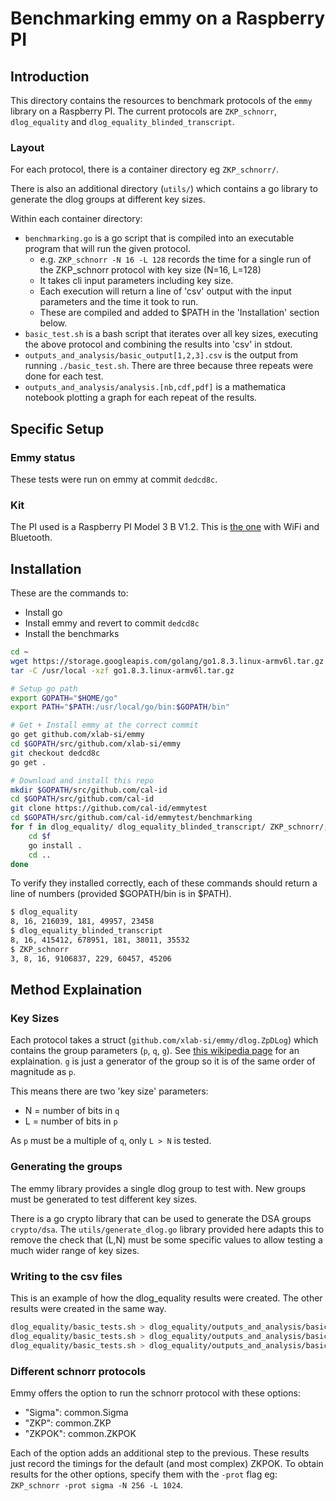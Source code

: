 # Benchmarking emmy on a Raspberry PI

## Introduction

This directory contains the resources to benchmark protocols of the `emmy` library on a Raspberry PI. The current protocols are `ZKP_schnorr`, `dlog_equality` and `dlog_equality_blinded_transcript`.


### Layout
For each protocol, there is a container directory eg `ZKP_schnorr/`.

There is also an additional directory (`utils/`) which contains a go library to generate the dlog groups at different key sizes.

Within each container directory:
- `benchmarking.go` is a go script that is compiled into an executable program that will run the given protocol.
    - e.g. `ZKP_schnorr -N 16 -L 128` records the time for a single run of the ZKP_schnorr protocol with key size (N=16, L=128)
    - It takes cli input parameters including key size.
    - Each execution will return a line of 'csv' output with the input parameters and the time it took to run.
    - These are compiled and added to $PATH in the 'Installation' section below.
- `basic_test.sh` is a bash script that iterates over all key sizes, executing the above protocol and combining the results into 'csv' in stdout.
- `outputs_and_analysis/basic_output[1,2,3].csv` is the output from running `./basic_test.sh`. There are three because three repeats were done for each test.
- `outputs_and_analysis/analysis.[nb,cdf,pdf]` is a mathematica notebook plotting a graph for each repeat of the results.

## Specific Setup

### Emmy status

These tests were run on emmy at commit `dedcd8c`.


### Kit

The PI used is a Raspberry PI Model 3 B V1.2. This is [the one](https://www.element14.com/community/community/raspberry-pi/blog/2016/11/21/how-to-identify-which-model-of-the-raspberry-pi-you-have) with WiFi and Bluetooth.

## Installation

These are the commands to:
- Install go
- Install emmy and revert to commit `dedcd8c`
- Install the benchmarks

```bash
cd ~
wget https://storage.googleapis.com/golang/go1.8.3.linux-armv6l.tar.gz  # download go for arm
tar -C /usr/local -xzf go1.8.3.linux-armv6l.tar.gz                      # extract to /usr/local

# Setup go path
export GOPATH="$HOME/go"
export PATH="$PATH:/usr/local/go/bin:$GOPATH/bin"

# Get + Install emmy at the correct commit
go get github.com/xlab-si/emmy
cd $GOPATH/src/github.com/xlab-si/emmy
git checkout dedcd8c
go get .

# Download and install this repo
mkdir $GOPATH/src/github.com/cal-id
cd $GOPATH/src/github.com/cal-id
git clone https://github.com/cal-id/emmytest
cd $GOPATH/src/github.com/cal-id/emmytest/benchmarking
for f in dlog_equality/ dlog_equality_blinded_transcript/ ZKP_schnorr/; do
    cd $f
    go install .
    cd ..
done
```

To verify they installed correctly, each of these commands should return a line of numbers (provided $GOPATH/bin is in $PATH).

``` bash
$ dlog_equality
8, 16, 216039, 181, 49957, 23458
$ dlog_equality_blinded_transcript
8, 16, 415412, 678951, 181, 38011, 35532
$ ZKP_schnorr
3, 8, 16, 9106837, 229, 60457, 45206
```

## Method Explaination

### Key Sizes
Each protocol takes a struct (`github.com/xlab-si/emmy/dlog.ZpDLog`) which contains the group parameters (`p`, `q`, `g`). See [this wikipedia page](https://en.wikipedia.org/wiki/Digital_Signature_Algorithm) for an explaination. `g` is just a generator of the group so it is of the same order of magnitude as `p`.

This means there are two 'key size' parameters:
- N = number of bits in `q`
- L = number of bits in `p`

As `p` must be a multiple of `q`, only `L > N` is tested.

### Generating the groups
The emmy library provides a single dlog group to test with. New groups must be generated to test different key sizes.

There is a go crypto library that can be used to generate the DSA groups `crypto/dsa`. The `utils/generate_dlog.go` library provided here adapts this to remove the check that (L,N) must be some specific values to allow testing a much wider range of key sizes.

### Writing to the csv files

This is an example of how the dlog_equality results were created. The other results were created in the same way.

```bash
dlog_equality/basic_tests.sh > dlog_equality/outputs_and_analysis/basic_output1.csv
dlog_equality/basic_tests.sh > dlog_equality/outputs_and_analysis/basic_output2.csv
dlog_equality/basic_tests.sh > dlog_equality/outputs_and_analysis/basic_output3.csv
```

### Different schnorr protocols
Emmy offers the option to run the schnorr protocol with these options:
- "Sigma": common.Sigma
- "ZKP":   common.ZKP
- "ZKPOK": common.ZKPOK

Each of the option adds an additional step to the previous. These results just record the timings for the default (and most complex) ZKPOK. To obtain results for the other options, specify them with the `-prot` flag eg: `ZKP_schnorr -prot sigma -N 256 -L 1024`.

